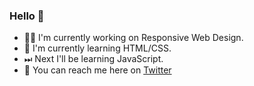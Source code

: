 ### Hello 👋

- 👩‍💻 I'm currently working on Responsive Web Design.
- 🌱 I'm currently learning HTML/CSS.
- ⏭ Next I'll be learning JavaScript.
- 💬 You can reach me here on [Twitter](https://twitter.com/kiarahoheb)

